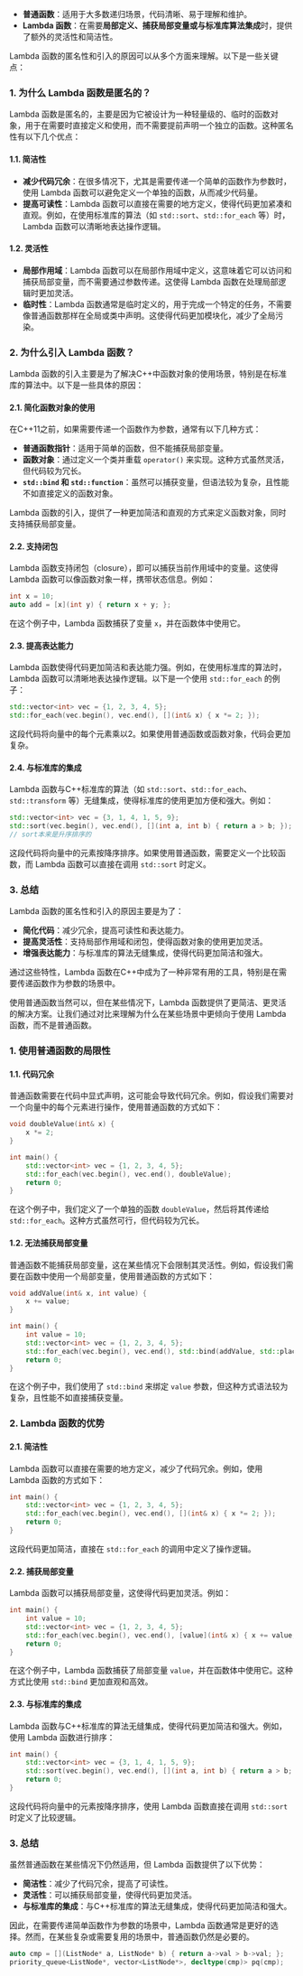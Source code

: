 - **普通函数**：适用于大多数递归场景，代码清晰、易于理解和维护。
- **Lambda 函数**：在需要**局部定义、捕获局部变量或与标准库算法集成**时，提供了额外的灵活性和简洁性。



Lambda 函数的匿名性和引入的原因可以从多个方面来理解。以下是一些关键点：

### 1. **为什么 Lambda 函数是匿名的？**

Lambda 函数是匿名的，主要是因为它被设计为一种轻量级的、临时的函数对象，用于在需要时直接定义和使用，而不需要提前声明一个独立的函数。这种匿名性有以下几个优点：

#### **1.1. 简洁性**
- **减少代码冗余**：在很多情况下，尤其是需要传递一个简单的函数作为参数时，使用 Lambda 函数可以避免定义一个单独的函数，从而减少代码量。
- **提高可读性**：Lambda 函数可以直接在需要的地方定义，使得代码更加紧凑和直观。例如，在使用标准库的算法（如 `std::sort`、`std::for_each` 等）时，Lambda 函数可以清晰地表达操作逻辑。

#### **1.2. 灵活性**
- **局部作用域**：Lambda 函数可以在局部作用域中定义，这意味着它可以访问和捕获局部变量，而不需要通过参数传递。这使得 Lambda 函数在处理局部逻辑时更加灵活。
- **临时性**：Lambda 函数通常是临时定义的，用于完成一个特定的任务，不需要像普通函数那样在全局或类中声明。这使得代码更加模块化，减少了全局污染。

### 2. **为什么引入 Lambda 函数？**

Lambda 函数的引入主要是为了解决C++中函数对象的使用场景，特别是在标准库的算法中。以下是一些具体的原因：

#### **2.1. 简化函数对象的使用**
在C++11之前，如果需要传递一个函数作为参数，通常有以下几种方式：
- **普通函数指针**：适用于简单的函数，但不能捕获局部变量。
- **函数对象**：通过定义一个类并重载 `operator()` 来实现。这种方式虽然灵活，但代码较为冗长。
- **`std::bind` 和 `std::function`**：虽然可以捕获变量，但语法较为复杂，且性能不如直接定义的函数对象。

Lambda 函数的引入，提供了一种更加简洁和直观的方式来定义函数对象，同时支持捕获局部变量。

#### **2.2. 支持闭包**
Lambda 函数支持闭包（closure），即可以捕获当前作用域中的变量。这使得 Lambda 函数可以像函数对象一样，携带状态信息。例如：
```cpp
int x = 10;
auto add = [x](int y) { return x + y; };
```
在这个例子中，Lambda 函数捕获了变量 `x`，并在函数体中使用它。

#### **2.3. 提高表达能力**
Lambda 函数使得代码更加简洁和表达能力强。例如，在使用标准库的算法时，Lambda 函数可以清晰地表达操作逻辑。以下是一个使用 `std::for_each` 的例子：
```cpp
std::vector<int> vec = {1, 2, 3, 4, 5};
std::for_each(vec.begin(), vec.end(), [](int& x) { x *= 2; });
```
这段代码将向量中的每个元素乘以2。如果使用普通函数或函数对象，代码会更加复杂。

#### **2.4. 与标准库的集成**
Lambda 函数与C++标准库的算法（如 `std::sort`、`std::for_each`、`std::transform` 等）无缝集成，使得标准库的使用更加方便和强大。例如：
```cpp
std::vector<int> vec = {3, 1, 4, 1, 5, 9};
std::sort(vec.begin(), vec.end(), [](int a, int b) { return a > b; });
// sort本来是升序排序的 
```
这段代码将向量中的元素按降序排序。如果使用普通函数，需要定义一个比较函数，而 Lambda 函数可以直接在调用 `std::sort` 时定义。

### 3. **总结**

Lambda 函数的匿名性和引入的原因主要是为了：
- **简化代码**：减少冗余，提高可读性和表达能力。
- **提高灵活性**：支持局部作用域和闭包，使得函数对象的使用更加灵活。
- **增强表达能力**：与标准库的算法无缝集成，使得代码更加简洁和强大。

通过这些特性，Lambda 函数在C++中成为了一种非常有用的工具，特别是在需要传递函数作为参数的场景中。



使用普通函数当然可以，但在某些情况下，Lambda 函数提供了更简洁、更灵活的解决方案。让我们通过对比来理解为什么在某些场景中更倾向于使用 Lambda 函数，而不是普通函数。

### 1. **使用普通函数的局限性**

#### **1.1. 代码冗余**
普通函数需要在代码中显式声明，这可能会导致代码冗余。例如，假设我们需要对一个向量中的每个元素进行操作，使用普通函数的方式如下：

```cpp
void doubleValue(int& x) {
    x *= 2;
}

int main() {
    std::vector<int> vec = {1, 2, 3, 4, 5};
    std::for_each(vec.begin(), vec.end(), doubleValue);
    return 0;
}
```

在这个例子中，我们定义了一个单独的函数 `doubleValue`，然后将其传递给 `std::for_each`。这种方式虽然可行，但代码较为冗长。

#### **1.2. 无法捕获局部变量**
普通函数不能捕获局部变量，这在某些情况下会限制其灵活性。例如，假设我们需要在函数中使用一个局部变量，使用普通函数的方式如下：

```cpp
void addValue(int& x, int value) {
    x += value;
}

int main() {
    int value = 10;
    std::vector<int> vec = {1, 2, 3, 4, 5};
    std::for_each(vec.begin(), vec.end(), std::bind(addValue, std::placeholders::_1, value));
    return 0;
}
```

在这个例子中，我们使用了 `std::bind` 来绑定 `value` 参数，但这种方式语法较为复杂，且性能不如直接捕获变量。

### 2. **Lambda 函数的优势**

#### **2.1. 简洁性**
Lambda 函数可以直接在需要的地方定义，减少了代码冗余。例如，使用 Lambda 函数的方式如下：

```cpp
int main() {
    std::vector<int> vec = {1, 2, 3, 4, 5};
    std::for_each(vec.begin(), vec.end(), [](int& x) { x *= 2; });
    return 0;
}
```

这段代码更加简洁，直接在 `std::for_each` 的调用中定义了操作逻辑。

#### **2.2. 捕获局部变量**
Lambda 函数可以捕获局部变量，这使得代码更加灵活。例如：

```cpp
int main() {
    int value = 10;
    std::vector<int> vec = {1, 2, 3, 4, 5};
    std::for_each(vec.begin(), vec.end(), [value](int& x) { x += value; });
    return 0;
}
```

在这个例子中，Lambda 函数捕获了局部变量 `value`，并在函数体中使用它。这种方式比使用 `std::bind` 更加直观和高效。

#### **2.3. 与标准库的集成**
Lambda 函数与C++标准库的算法无缝集成，使得代码更加简洁和强大。例如，使用 Lambda 函数进行排序：

```cpp
int main() {
    std::vector<int> vec = {3, 1, 4, 1, 5, 9};
    std::sort(vec.begin(), vec.end(), [](int a, int b) { return a > b; });
    return 0;
}
```

这段代码将向量中的元素按降序排序，使用 Lambda 函数直接在调用 `std::sort` 时定义了比较逻辑。

### 3. **总结**

虽然普通函数在某些情况下仍然适用，但 Lambda 函数提供了以下优势：
- **简洁性**：减少了代码冗余，提高了可读性。
- **灵活性**：可以捕获局部变量，使得代码更加灵活。
- **与标准库的集成**：与C++标准库的算法无缝集成，使得代码更加简洁和强大。

因此，在需要传递简单函数作为参数的场景中，Lambda 函数通常是更好的选择。然而，在某些复杂或需要复用的场景中，普通函数仍然是必要的。



```cpp
auto cmp = [](ListNode* a, ListNode* b) { return a->val > b->val; };
priority_queue<ListNode*, vector<ListNode*>, decltype(cmp)> pq(cmp);
```

